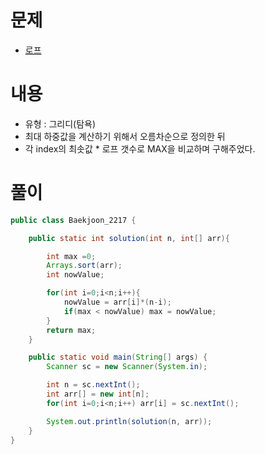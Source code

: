 
# 문제
* [로프](https://www.acmicpc.net/problem/2217)

# 내용
* 유형 : 그리디(탐욕)
* 최대 하중값을 계산하기 위해서 오름차순으로 정의한 뒤
* 각 index의 최솟값 * 로프 갯수로 MAX을 비교하며 구해주었다.

# 풀이
```java
public class Baekjoon_2217 {

    public static int solution(int n, int[] arr){

        int max =0;
        Arrays.sort(arr);
        int nowValue;

        for(int i=0;i<n;i++){
            nowValue = arr[i]*(n-i);
            if(max < nowValue) max = nowValue;
        }
        return max;
    }

    public static void main(String[] args) {
        Scanner sc = new Scanner(System.in);

        int n = sc.nextInt();
        int arr[] = new int[n];
        for(int i=0;i<n;i++) arr[i] = sc.nextInt();

        System.out.println(solution(n, arr));
    }
}


```
